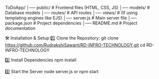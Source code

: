 ToDoApp/
│── public/               # Frontend files (HTML, CSS, JS)
│── models/               # Database models
│── routes/               # API routes
│── views/                # (If using templating engines like EJS)
│── server.js             # Main server file
│── package.json          # Project dependencies
│── README.md             # Project documentation


🛠 Installation & Setup
1️⃣ Clone the Repository:
git clone https://github.com/RudrakshiSawant/RD-INFRO-TECHNOLOGY.git
cd RD-INFRO-TECHNOLOGY

2️⃣ Install Dependencies
npm install

3️⃣ Start the Server
node server.js
or
npm start
